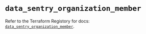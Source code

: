 # `data_sentry_organization_member`

Refer to the Terraform Registory for docs: [`data_sentry_organization_member`](https://registry.terraform.io/providers/jianyuan/sentry/0.12.3/docs/data-sources/organization_member).
